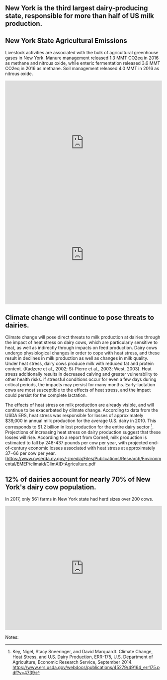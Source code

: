 ## New York is the third largest dairy-producing state, responsible for more than half of US milk production.

## New York State Agricultural Emissions 
Livestock activities are associated with the bulk of agricultural greenhouse gases in New York. Manure management released 1.3 MMT CO2eq in 2016 as methane and nitrous oxide, while enteric fermentation released 3.6 MMT CO2eq in 2016 as methane. Soil management released 4.0 MMT in 2016 as nitrous oxide. 

<iframe title="NEW YORK AGRICULTURAL EMISSIONS" aria-label="Interactive area chart" id="datawrapper-chart-ANmHa" src="https://datawrapper.dwcdn.net/ANmHa/1/" scrolling="no" frameborder="0" style="width: 0; min-width: 100% !important; border: none;" height="400"></iframe><script type="text/javascript">!function(){"use strict";window.addEventListener("message",(function(a){if(void 0!==a.data["datawrapper-height"])for(var e in a.data["datawrapper-height"]){var t=document.getElementById("datawrapper-chart-"+e)||document.querySelector("iframe[src*='"+e+"']");t&&(t.style.height=a.data["datawrapper-height"][e]+"px")}}))}();
</script>

<iframe title="NY State Greenhouse Gas Emissions and Mitigation Opportunities" aria-label="Arrow Plot" id="datawrapper-chart-25OVv" src="https://datawrapper.dwcdn.net/25OVv/1/" scrolling="no" frameborder="0" style="width: 0; min-width: 100% !important; border: none;" height="320"></iframe><script type="text/javascript">!function(){"use strict";window.addEventListener("message",(function(a){if(void 0!==a.data["datawrapper-height"])for(var e in a.data["datawrapper-height"]){var t=document.getElementById("datawrapper-chart-"+e)||document.querySelector("iframe[src*='"+e+"']");t&&(t.style.height=a.data["datawrapper-height"][e]+"px")}}))}();
</script>

## Climate change will continue to pose threats to dairies.

Climate change will pose direct threats to milk production at dairies through the impact of heat stress on dairy cows, which are particularly sensitive to heat, as well as indirectly through impacts on feed production. Dairy cows undergo physiological changes in order to cope with heat stress, and these result in declines in milk production as well as changes in milk quality. Under heat stress, dairy cows produce milk with reduced fat and protein content. (Kadzere et al., 2002; St-Pierre et al., 2003; West, 2003). Heat stress additionally results in decreased calving and greater vulnerability to other health risks. if stressful conditions occur for even a few days
during critical periods, the impacts may persist for many months. Early-lactation cows are most susceptible to the effects of heat stress, and the impact could persist for the complete lactation.

The effects of heat stress on milk production are already visible, and will continue to be exacerbated by climate change. According to data from the USDA ERS, heat stress was responsible for losses of approximately $39,000 in annual milk production for the average U.S. dairy in 2010. This corresponds to $1.2 billion in lost production for the entire dairy sector [^1]. Projections of increasing heat stress on dairy production suggest that these losses will rise. According to a report from Cornell, milk production is estimated to fall by 248-437 pounds per cow per year, with projected end-of-century economic losses associated with heat stress at approximately $37-$66 per cow per year. [https://www.nyserda.ny.gov/-/media/Files/Publications/Research/Environmental/EMEP/climaid/ClimAID-Agriculture.pdf


## 12% of dairies account for nearly 70% of New York's dairy cow population.
In 2017, only 561 farms in New York state had herd sizes over 200 cows.

<iframe title="NY State Milk Cow Inventory" aria-label="Interactive area chart" id="datawrapper-chart-WxmCn" src="https://datawrapper.dwcdn.net/WxmCn/2/" scrolling="no" frameborder="0" style="width: 0; min-width: 100% !important; border: none;" height="400"></iframe><script type="text/javascript">!function(){"use strict";window.addEventListener("message",(function(a){if(void 0!==a.data["datawrapper-height"])for(var e in a.data["datawrapper-height"]){var t=document.getElementById("datawrapper-chart-"+e)||document.querySelector("iframe[src*='"+e+"']");t&&(t.style.height=a.data["datawrapper-height"][e]+"px")}}))}();
</script>


Notes:
[^1]: Key, Nigel, Stacy Sneeringer, and David Marquardt. Climate Change, Heat Stress, and U.S. Dairy Production, ERR-175, U.S. Department of Agriculture, Economic Research Service, September 2014. https://www.ers.usda.gov/webdocs/publications/45279/49164_err175.pdf?v=4739
